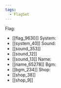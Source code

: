 ```yaml
---
tags:
  - FlagSet
---
```

Flag:
- [[flag_9630]]
System:
- [[system_40]]
Sound:
- [[sound_353]]
- [[sound_12]]
- [[sound_13]]
Name:
- [[name_65278]]
Bgm:
- [[bgm_234]]
Shop:
- [[shop_38]]
- [[shop_9]]
